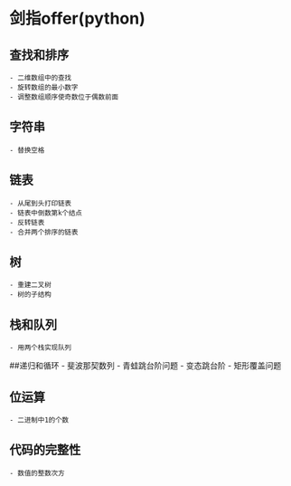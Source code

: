 # 剑指offer(python)

## 查找和排序
    - 二维数组中的查找
    - 旋转数组的最小数字
    - 调整数组顺序使奇数位于偶数前面
## 字符串
    - 替换空格
## 链表
    - 从尾到头打印链表
    - 链表中倒数第k个结点
    - 反转链表
    - 合并两个排序的链表
## 树
    - 重建二叉树
    - 树的子结构
## 栈和队列
    - 用两个栈实现队列
##递归和循环
    - 斐波那契数列
    - 青蛙跳台阶问题
    - 变态跳台阶
    - 矩形覆盖问题
## 位运算
    - 二进制中1的个数
## 代码的完整性
    - 数值的整数次方

    
    

    
